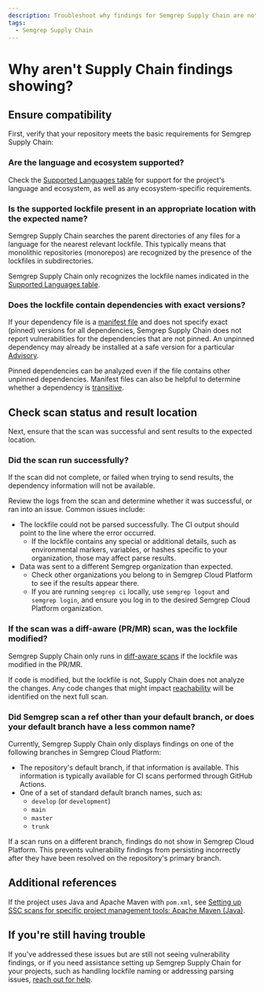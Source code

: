 ```yaml
---
description: Troubleshoot why findings for Semgrep Supply Chain are not showing.
tags:
  - Semgrep Supply Chain
---
```

# Why aren't Supply Chain findings showing?

## Ensure compatibility

First, verify that your repository meets the basic requirements for Semgrep Supply Chain:

### Are the language and ecosystem supported?

Check the [Supported Languages table](/docs/supported-languages/#general-availability) for support for the project's language and ecosystem, as well as any ecosystem-specific requirements.

###  Is the supported lockfile present in an appropriate location with the expected name?

Semgrep Supply Chain searches the parent directories of any files for a language for the nearest relevant lockfile. This typically means that monolithic repositories (monorepos) are recognized by the presence of the lockfiles in subdirectories.

Semgrep Supply Chain only recognizes the lockfile names indicated in the [Supported Languages table](/docs/supported-languages/#general-availability).

### Does the lockfile contain dependencies with exact versions?

If your dependency file is a [manifest file](/docs/semgrep-supply-chain/glossary/#manifest-file) and does not specify exact (pinned) versions for all dependencies, Semgrep Supply Chain does not report vulnerabilities for the dependencies that are not pinned. An unpinned dependency may already be installed at a safe version for a particular [Advisory](https://semgrep.dev/docs/semgrep-supply-chain/glossary/#advisory).

Pinned dependencies can be analyzed even if the file contains other unpinned dependencies. Manifest files can also be helpful to determine whether a dependency is [transitive](/docs/semgrep-supply-chain/glossary/#transitive-or-indirect-dependency).

## Check scan status and result location

Next, ensure that the scan was successful and sent results to the expected location.

### Did the scan run successfully?

If the scan did not complete, or failed when trying to send results, the dependency information will not be available.

Review the logs from the scan and determine whether it was successful, or ran into an issue. Common issues include:

* The lockfile could not be parsed successfully. The CI output should point to the line where the error occurred.
  - If the lockfile contains any special or additional details, such as environmental markers, variables, or hashes specific to your organization, those may affect parse results.
* Data was sent to a different Semgrep organization than expected.
  - Check other organizations you belong to in Semgrep Cloud Platform to see if the results appear there.
  - If you are running `semgrep ci` locally, use `semgrep logout` and `semgrep login`, and ensure you log in to the desired Semgrep Cloud Platform organization.

### If the scan was a diff-aware (PR/MR) scan, was the lockfile modified? 

Semgrep Supply Chain only runs in [diff-aware scans](/docs/semgrep-ci/running-semgrep-ci-with-semgrep-cloud-platform/#diff-aware-scanning) if the lockfile was modified in the PR/MR.

If code is modified, but the lockfile is not, Supply Chain does not analyze the changes. Any code changes that might impact [reachability](/docs/semgrep-supply-chain/glossary/#reachability) will be identified on the next full scan.

### Did Semgrep scan a ref other than your default branch, or does your default branch have a less common name?

Currently, Semgrep Supply Chain only displays findings on one of the following branches in Semgrep Cloud Platform:

* The repository's default branch, if that information is available. This information is typically available for CI scans performed through GitHub Actions.
* One of a set of standard default branch names, such as:
  * `develop` (or `development`)
  * `main`
  * `master`
  * `trunk`

If a scan runs on a different branch, findings do not show in Semgrep Cloud Platform. This prevents vulnerability findings from persisting incorrectly after they have been resolved on the repository's primary branch.

## Additional references

If the project uses Java and Apache Maven with `pom.xml`, see [Setting up SSC scans for specific project management tools:
Apache Maven (Java)](/docs/semgrep-supply-chain/getting-started/#apache-maven-java).

## If you're still having trouble

If you've addressed these issues but are still not seeing vulnerability findings, or if you need assistance setting up Semgrep Supply Chain for your projects, such as handling lockfile naming or addressing parsing issues, [reach out for help](docs/support/).